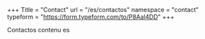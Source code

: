 +++
Title = "Contact"
url = "/es/contactos"
namespace = "contact"
typeform = "https://form.typeform.com/to/P8Aal4DD"
+++

Contactos contenu es